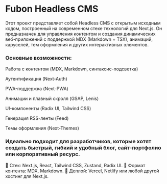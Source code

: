 # Fubon Headless CMS

Этот проект представляет собой Headless CMS с открытым исходным кодом, построенный на современном стеке технологий для Next.js. Он предназначен для управления контентом и создания динамических веб-приложений с поддержкой MDX (Markdown + TSX), анимаций, каруселей, тем оформления и других интерактивных элементов.

### Основные возможности:

Работа с контентом (MDX, Markdown, синтаксис-подсветка)

Аутентификация (Next-Auth)

PWA-поддержка (Next-PWA)

Анимации и плавный скролл (GSAP, Lenis)

UI-компоненты (Radix UI, Tailwind CSS)

Генерация RSS-ленты (Feed)

Темы оформления (Next-Themes)

### Идеально подходит для разработчиков, которые хотят создать быстрый, гибкий и удобный блог, сайт-портфолио или корпоративный ресурс.

🔹 Стек: Next.js, React, Tailwind CSS, Zustand, Radix UI.
🔹 Формат контента: MDX, Markdown.
🔹 Деплой: Vercel, Netlify или любой другой хостинг для Next.js.